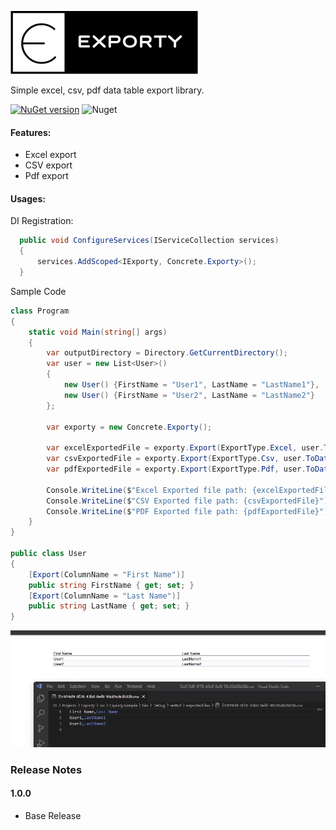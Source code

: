 ![alt tag](/img/exporty.png)  

Simple excel, csv, pdf data table export library.

[![NuGet version](https://badge.fury.io/nu/Exporty.svg)](https://badge.fury.io/nu/Exporty)  ![Nuget](https://img.shields.io/nuget/dt/Exporty)

#### Features:
- Excel export
- CSV export
- Pdf export

#### Usages:

DI Registration:

```cs
  public void ConfigureServices(IServiceCollection services)
  {
      services.AddScoped<IExporty, Concrete.Exporty>();
  }
```

Sample Code

```cs
class Program
{
    static void Main(string[] args)
    {
        var outputDirectory = Directory.GetCurrentDirectory();
        var user = new List<User>()
        {
            new User() {FirstName = "User1", LastName = "LastName1"},
            new User() {FirstName = "User2", LastName = "LastName2"}
        };

        var exporty = new Concrete.Exporty();

        var excelExportedFile = exporty.Export(ExportType.Excel, user.ToDataTable(), $"{outputDirectory}\\exportedFiles");
        var csvExportedFile = exporty.Export(ExportType.Csv, user.ToDataTable(), $"{outputDirectory}\\exportedFiles");
        var pdfExportedFile = exporty.Export(ExportType.Pdf, user.ToDataTable(), $"{outputDirectory}\\exportedFiles", $"Pdf_{Guid.NewGuid().ToString()}");

        Console.WriteLine($"Excel Exported file path: {excelExportedFile}");
        Console.WriteLine($"CSV Exported file path: {csvExportedFile}");
        Console.WriteLine($"PDF Exported file path: {pdfExportedFile}");
    }
}

public class User
{
    [Export(ColumnName = "First Name")]
    public string FirstName { get; set; }
    [Export(ColumnName = "Last Name")]
    public string LastName { get; set; }
}
```

![alt tag](/img/sample.jpg)  

### Release Notes

#### 1.0.0
* Base Release
